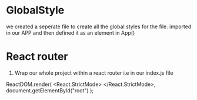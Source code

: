 <!-- writing some random notes throughout the project in this file  -->

# GlobalStyle

we created a seperate file to create all the global styles
for the file.
imported in our APP and then defined it as an element in App()

# React router

1. Wrap our whole project within a react router
   i.e in our index.js file

ReactDOM.render(
<React.StrictMode>
<BrowserRouter>
<App />
</BrowserRouter>
</React.StrictMode>,
document.getElementById("root")
);
